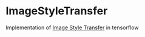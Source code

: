 # ImageStyleTransfer
Implementation of [Image Style Transfer](https://www.cv-foundation.org/openaccess/content_cvpr_2016/papers/Gatys_Image_Style_Transfer_CVPR_2016_paper.pdf) in tensorflow
